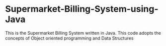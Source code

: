 # Supermarket-Billing-System-using-Java
This is the Supermarket Billing System written in Java. This code adopts the concepts of Object oriented programming and Data Structures
